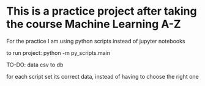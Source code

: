 # This is a practice project after taking the course Machine Learning A-Z

For the practice I am using python scripts instead of jupyter notebooks

to run project: python -m py_scripts.main

TO-DO:
data csv to db

for each script set its correct data, instead of having to choose the right one
